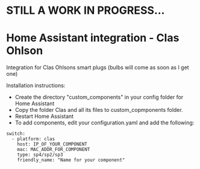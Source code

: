 # STILL A WORK IN PROGRESS...

# Home Assistant integration - Clas Ohlson
Integration for Clas Ohlsons smart plugs (bulbs will come as soon as I get one)


Installation instructions:
- Create the directory "custom_components" in your config folder for Home Assistant
- Copy the folder Clas and all its files to custom_copmponents folder. 
- Restart Home Assistant
- To add components, edit your configuration.yaml and add the following:

````
switch:
  - platform: clas
    host: IP_OF_YOUR_COMPONENT
    mac: MAC_ADDR_FOR_COMPONENT
    type: sp4/sp2/sp3
    friendly_name: "Name for your component"
````
